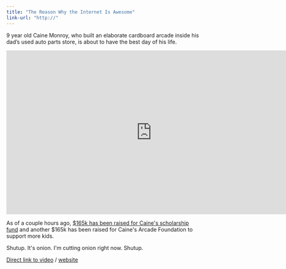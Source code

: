 ```yaml
---
title: "The Reason Why the Internet Is Awesome"
link-url: "http://"
---
```

<p>9 year old Caine Monroy, who built an elaborate cardboard arcade inside his dad’s used auto parts store, is about to have the best day of his life.</p>
<p><iframe src="http://player.vimeo.com/video/40000072?title=0&amp;byline=0&amp;portrait=0&amp;color=999999" width="760" height="428" frameborder="0" webkitAllowFullScreen mozallowfullscreen allowFullScreen></iframe></p>
<p>As of a couple hours ago, <a href="https://www.facebook.com/cainesarcade/posts/154074761386062">$165k has been raised for Caine's scholarship fund</a> and another $165k has been raised for Caine's Arcade Foundation to support more kids.</p>
<p>Shutup. It's onion. I'm cutting onion right now. Shutup.</p>
<p><a href="https://vimeo.com/40000072">Direct link to video</a> / <a href="http://cainesarcade.com/">website</a></p>
